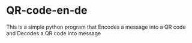 # QR-code-en-de
This is a simple python program that Encodes a message into a QR code and Decodes a QR code into message
